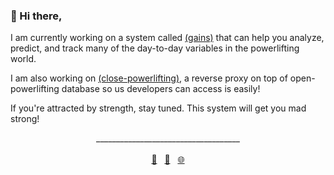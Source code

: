 ### 👋 Hi there,

<!--- This repo consists of me trying to iterate an idea to a minimum viable product. The codes are put together with a form of love that may not be as clean or followed the best practices of many of the best paradigms. So, use it at your own risk! --->

I am currently working on a system called <a href="https://gains.jaw.dev/" target="_blank">(gains)</a> that can help you analyze, predict, and track many of the day-to-day variables in the powerlifting world. 

I am also working on <a href="https://close-powerlifting.jaw.dev/" target="_blank">(close-powerlifting)</a>, a reverse proxy on top of open-powerlifting database so us developers can access is easily!

If you're attracted by strength, stay tuned. This system will get you mad strong!


<div align="center">
  <span>____________________________________</span>
  <br>
  <br>
  <a href="https://www.linkedin.com/in/kyawsny/">🔗</a>&nbsp;&nbsp;
  <a href="mailto:kyawsny@gmail.com">💌</a>&nbsp;&nbsp;
  <a href="https://jaw.dev/">🌐</a>
</div>
